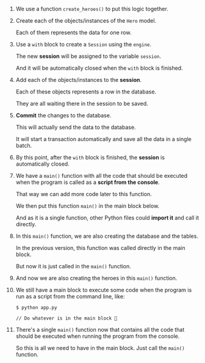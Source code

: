 1. We use a function `create_heroes()` to put this logic together.

2. Create each of the objects/instances of the `Hero` model.

    Each of them represents the data for one row.

3. Use a `with` block to create a `Session` using the `engine`.

    The new **session** will be assigned to the variable `session`.

    And it will be automatically closed when the `with` block is finished.

4. Add each of the objects/instances to the **session**.

    Each of these objects represents a row in the database.

    They are all waiting there in the session to be saved.

5. **Commit** the changes to the database.

    This will actually send the data to the database.

    It will start a transaction automatically and save all the data in a single batch.

6. By this point, after the `with` block is finished, the **session** is automatically closed.

7. We have a `main()` function with all the code that should be executed when the program is called as a **script from the console**.

    That way we can add more code later to this function.

    We then put this function `main()` in the main block below.

    And as it is a single function, other Python files could **import it** and call it directly.

8. In this `main()` function, we are also creating the database and the tables.

    In the previous version, this function was called directly in the main block.

    But now it is just called in the `main()` function.

9. And now we are also creating the heroes in this `main()` function.

10. We still have a main block to execute some code when the program is run as a script from the command line, like:

    <div class="termy">

    ```console
    $ python app.py

    // Do whatever is in the main block 🚀
    ```

    </div>

11. There's a single `main()` function now that contains all the code that should be executed when running the program from the console.

    So this is all we need to have in the main block. Just call the `main()` function.
